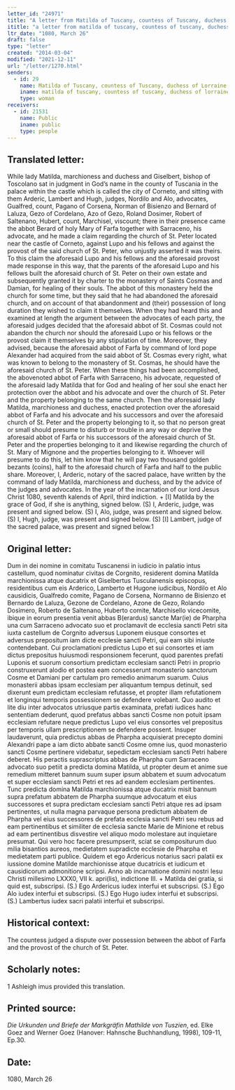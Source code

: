 ```yaml
---
letter_id: "24971"
title: "A letter from Matilda of Tuscany, countess of Tuscany, duchess of Lorraine (1080, March 26)"
ititle: "a letter from matilda of tuscany, countess of tuscany, duchess of lorraine (1080, march 26)"
ltr_date: "1080, March 26"
draft: false
type: "letter"
created: "2014-03-04"
modified: "2021-12-11"
url: "/letter/1270.html"
senders:
  - id: 29
    name: Matilda of Tuscany, countess of Tuscany, duchess of Lorraine
    iname: matilda of tuscany, countess of tuscany, duchess of lorraine
    type: woman
receivers:
  - id: 21531
    name: Public
    iname: public
    type: people
---
```

<h2> Translated letter:</h2>While lady Matilda, marchioness and duchess and Giselbert, bishop of Toscolano sat in judgment in God’s name in the county of Tuscania in the palace within the castle which is called the city of Corneto, and sitting with them Arderic, Lambert and Hugh, judges, Nordilo and Alo, advocates, Gualfred, count, Pagano of Corsena, Norman of Bisienzo and Bernard of Laluza, Gezo of Cordelano, Azo of Gezo, Roland Dosimer, Robert of Saltenano, Hubert, count, Marchisel, viscount; there in their presence came the abbot Berard of holy Mary of Farfa together with Sarraceno, his advocate, and he made a claim regarding the church of St. Peter located near the castle of Corneto, against Lupo and his fellows and against the provost of the said church of St. Peter, who unjustly asserted it was theirs.  To this claim the aforesaid Lupo and his fellows and the aforesaid provost made response in this way, that the parents of the aforesaid Lupo and his fellows built the aforesaid church of St. Peter on their own estate and subsequently granted it by charter to the monastery of Saints Cosmas and Damian, for healing of their souls.  The abbot of this monastery held the church for some time, but they said that he had abandoned the aforesaid church, and on account of that abandonment and (their) possession of long duration they wished to claim it themselves.  When they had heard this and examined at length the argument between the advocates of each party, the aforesaid judges decided that the aforesaid abbot of St. Cosmas could not abandon the church nor should the aforesaid Lupo or his fellows or the provost claim it themselves by any stipulation of time.  Moreover, they advised, because the aforesaid abbot of Farfa by command of lord pope Alexander had acquired from the said abbot of St. Cosmas every right, what was known to belong to the monastery of St. Cosmas, he should have the aforesaid church of St. Peter.  When these things had been accomplished, the abovenoted abbot of Farfa with Sarraceno, his advocate, requested of the aforesaid lady Matilda that for God and healing of her soul she enact her protection over the abbot and his advocate and over the church of St. Peter and the property belonging to the same church.  Then the aforesaid lady Matilda, marchioness and duchess, enacted protection over the aforesaid abbot of Farfa and his advocate and his successors and over the aforesaid church of St. Peter and the property belonging to it, so that no person great or small should presume to disturb or trouble in any way or deprive the aforesaid abbot of Farfa or his successors of the aforesaid church of St. Peter and the properties belonging to it and likewise regarding the church of St. Mary of Mignone and the properties belonging to it.  Whoever will presume to do this, let him know that he will pay two thousand golden bezants (coins), half to the aforesaid church of Farfa and half to the public share.  Moreover, I, Arderic, notary of the sacred palace, have written by the command of lady Matilda, marchioness and duchess, and by the advice of the judges and advocates.
	In the year of the incarnation of our lord Jesus Christ 1080, seventh kalends of April, third indiction.
	+ [I] Matilda by the grace of God, if she is anything, signed below.
	(S) I, Arderic, judge, was present and signed below.
	(S) I, Alo, judge, was present and signed below.
	(S) I, Hugh, judge, was present and signed below.
	(S) [I] Lambert, judge of the sacred palace, was present and signed below.1
<h2 class="mt-4"> Original letter:</h2>Dum in dei nomine in comitatu Tuscanensi in iudicio in palatio intus castellum, quod nominatur civitas de Corgnito, residerent domina Matilda marchionissa atque ducatrix et Giselbertus Tusculanensis episcopus, residentibus cum eis Arderico, Lamberto et Hugone iudicibus, Nordilo et Alo causidicis, Gualfredo comite, Pagano de Corsena, Normanno de Bisienzo et Bernardo de Laluza, Gezone de Cordelano, Azone de Gezo, Rolando Dosimero, Roberto de Saltenano, Huberto comite, Marchisello vicecomite, ibique in eorum presentia venit abbas B(erardus) sancte Mar(ie) de Pharpha una cum Sarraceno advocato suo et proclamavit de ecclesia sancti Petri sita iuxta castellum de Corgnito adversus Luponem eiusque consortes et adversus prepositum iam dicte ecclesie sancti Petri, qui eam sibi iniuste contendebant. Cui proclamationi predictus Lupo et sui consortes et iam dictus prepositus huiusmodi responsionem fecerunt, quod parentes prefati Luponis et suorum consortium predictam ecclesiam sancti Petri in proprio construxerunt alodio et postea eam concesserunt monasterio sanctorum Cosme et Damiani per cartulam pro remedio animarum suarum. Cuius monasterii abbas ipsam ecclesiam per aliquantum tempus detinuit, sed dixerunt eum predictam ecclesiam refutasse, et propter illam refutationem et longinqui temporis possessionem se defendere volebant. Quo audito et lite diu inter advocatos utriusque partis examinata, prefati iudices hanc sententiam dederunt, quod prefatus abbas sancti Cosme non potuit ipsam ecclesiam refutare neque predictus Lupo vel eius consortes vel prepositus per temporis ullam prescriptionem se defendere possent. Insuper laudaverunt, quia predictus abbas de Pharpha acquisierat precepto domini Alexandri pape a iam dicto abbate sancti Cosme omne ius, quod monasterio sancti Cosme pertinere videbatur, sepedictam ecclesiam sancti Petri habere deberet. His peractis suprascriptus abbas de Pharpha cum Sarraceno advocato suo petiit a predicta domina Matilda, ut propter deum et anime sue remedium mitteret bannum suum super ipsum abbatem et suum advocatum et super ecclesiam sancti Petri et res ad eandem ecclesiam pertinentes. Tunc predicta domina Matilda marchionissa atque ducatrix misit bannum supra prefatum abbatem de Pharpha suumque advocatum et eius successores et supra predictam ecclesiam sancti Petri atque res ad ipsam pertinentes, ut nulla magna parvaque persona predictum abbatem de Pharpha vel eius successores de prefata ecclesia sancti Petri seu rebus ad eam pertinentibus et similiter de ecclesia sancte Marie de Minione et rebus ad eam pertinentibus disvestire vel aliquo modo molestare aut inquietare presumat. Qui vero hoc facere presumpserit, sciat se compositurum duo milia bisantios aureos, medietatem supradicte ecclesie de Pharpha et medietatem parti publice. Quidem et ego Ardericus notarius sacri palatii ex iussione domine Matilde marchionisse atque ducatricis et iudicum et causidicorum admonitione scripsi.
Anno ab incarnatione domini nostri Iesu Christi millesimo LXXX0, VII k. apri(lis), indictione III.
+  Matilda dei gratia, si quid est, subscripsi.
(S.) Ego Ardericus iudex interfui et subscripsi.
(S.) Ego Alo iudex interfui et subscripsi.
(S.) Ego Hugo iudex interfui et subscripsi.
(S.) Lambertus iudex sacri palatii interfui et subscripsi.
<h2 class="mt-4"> Historical context:</h2>The countess judged a dispute over possession between the abbot of Farfa and the provost of the church of St. Peter.
<h2 class="mt-4"> Scholarly notes:</h2>1 Ashleigh imus provided this translation.
<h2 class="mt-4"> Printed source:</h2><p><em>Die Urkunden und Briefe der Markgräfin Mathilde von Tuszien</em>, ed. Elke Goez and Werner Goez (Hanover: Hahnsche Buchhandlung, 1998), 109-11, Ep.30.</p><h2 class="mt-4"> Date:</h2>1080, March 26